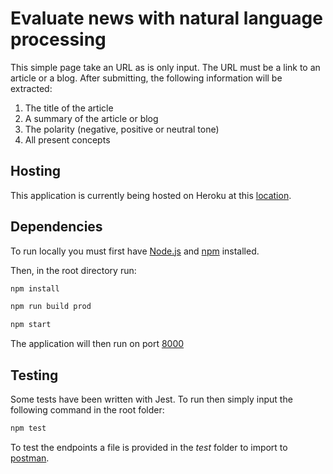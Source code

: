 # Evaluate news with natural language processing

This simple page take an URL as is only input. The URL must be a link to an article or a blog. After submitting, the following information will be extracted:

1. The title of the article
2. A summary of the article or blog
3. The polarity (negative, positive or neutral tone)
4. All present concepts

## Hosting

This application is currently being hosted on Heroku at this [location](https://evaluate-news-article.herokuapp.com).

## Dependencies

To run locally you must first have [Node.js](https://nodejs.org/en/download/) and [npm](https://www.npmjs.com/) installed.

Then, in the root directory run:

```bash
npm install
```

```bash
npm run build prod
```

```bash
npm start
```

The application will then run on port [8000](http://localhost:8000/) 

## Testing

Some tests have been written with Jest. To run then simply input the following command in the root folder:

```bash
npm test
```

To test the endpoints a file is provided in the *test* folder to import to [postman](https://www.postman.com/).
